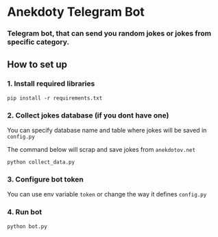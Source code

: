# Anekdoty Telegram Bot

### Telegram bot, that can send you random jokes or jokes from specific category.

## How to set up

### 1. Install required libraries

``` shell
pip install -r requirements.txt
```

### 2. Collect jokes database (if you dont have one)

You can specify database name and table where jokes will be saved in `config.py`

The command below will scrap and save jokes from `anekdotov.net`

``` shell
python collect_data.py
```

### 3. Configure bot token

You can use env variable `token` or change the way it defines `config.py`

### 4. Run bot

```shell
python bot.py
```